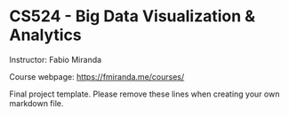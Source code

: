 # CS524 - Big Data Visualization & Analytics

Instructor: Fabio Miranda

Course webpage: https://fmiranda.me/courses/

Final project template. Please remove these lines when creating your own markdown file.
